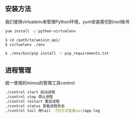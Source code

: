 ## 安装方法
我们使用virtualenv来管理Python环境，yum安装需切到root账号
```bash
yum install -y python-virtualenv

$ cd /path/to/weixin_api/
$ virtualenv ./env

$ ./env/bin/pip install -r pip_requirements.txt
```
## 进程管理
统一使用的minos的管理工具control
```bash
./control start 启动进程
./control stop 停止进程
./control restart 重启进程
./control status 查看进程状态
./control tail 用tail -f的方式查看var/app.log
```
